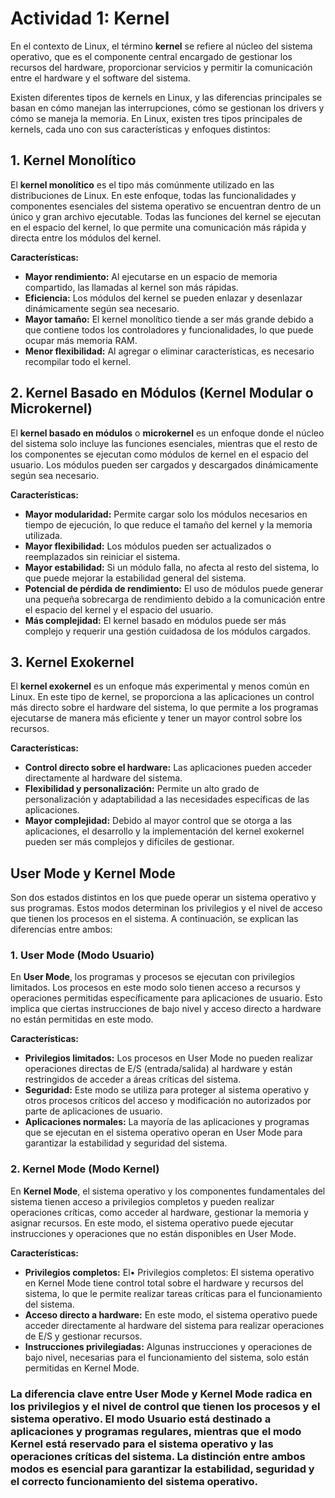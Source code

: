 # Actividad 1: Kernel

En el contexto de Linux, el término **kernel** se refiere al núcleo del sistema operativo, que es el componente central encargado de gestionar los recursos del hardware, proporcionar servicios y permitir la comunicación entre el hardware y el software del sistema.

Existen diferentes tipos de kernels en Linux, y las diferencias principales se basan en cómo manejan las interrupciones, cómo se gestionan los drivers y cómo se maneja la memoria. En Linux, existen tres tipos principales de kernels, cada uno con sus características y enfoques distintos:

## 1. Kernel Monolítico

El **kernel monolítico** es el tipo más comúnmente utilizado en las distribuciones de Linux. En este enfoque, todas las funcionalidades y componentes esenciales del sistema operativo se encuentran dentro de un único y gran archivo ejecutable. Todas las funciones del kernel se ejecutan en el espacio del kernel, lo que permite una comunicación más rápida y directa entre los módulos del kernel.

**Características:**
- **Mayor rendimiento:** Al ejecutarse en un espacio de memoria compartido, las llamadas al kernel son más rápidas.
- **Eficiencia:** Los módulos del kernel se pueden enlazar y desenlazar dinámicamente según sea necesario.
- **Mayor tamaño:** El kernel monolítico tiende a ser más grande debido a que contiene todos los controladores y funcionalidades, lo que puede ocupar más memoria RAM.
- **Menor flexibilidad:** Al agregar o eliminar características, es necesario recompilar todo el kernel.

## 2. Kernel Basado en Módulos (Kernel Modular o Microkernel)

El **kernel basado en módulos** o **microkernel** es un enfoque donde el núcleo del sistema solo incluye las funciones esenciales, mientras que el resto de los componentes se ejecutan como módulos de kernel en el espacio del usuario. Los módulos pueden ser cargados y descargados dinámicamente según sea necesario.

**Características:**
- **Mayor modularidad:** Permite cargar solo los módulos necesarios en tiempo de ejecución, lo que reduce el tamaño del kernel y la memoria utilizada.
- **Mayor flexibilidad:** Los módulos pueden ser actualizados o reemplazados sin reiniciar el sistema.
- **Mayor estabilidad:** Si un módulo falla, no afecta al resto del sistema, lo que puede mejorar la estabilidad general del sistema.
- **Potencial de pérdida de rendimiento:** El uso de módulos puede generar una pequeña sobrecarga de rendimiento debido a la comunicación entre el espacio del kernel y el espacio del usuario.
- **Más complejidad:** El kernel basado en módulos puede ser más complejo y requerir una gestión cuidadosa de los módulos cargados.

## 3. Kernel Exokernel

El **kernel exokernel** es un enfoque más experimental y menos común en Linux. En este tipo de kernel, se proporciona a las aplicaciones un control más directo sobre el hardware del sistema, lo que permite a los programas ejecutarse de manera más eficiente y tener un mayor control sobre los recursos.

**Características:**
- **Control directo sobre el hardware:** Las aplicaciones pueden acceder directamente al hardware del sistema.
- **Flexibilidad y personalización:** Permite un alto grado de personalización y adaptabilidad a las necesidades específicas de las aplicaciones.
- **Mayor complejidad:** Debido al mayor control que se otorga a las aplicaciones, el desarrollo y la implementación del kernel exokernel pueden ser más complejos y difíciles de gestionar.

## User Mode y Kernel Mode

Son dos estados distintos en los que puede operar un sistema operativo y sus programas. Estos modos determinan los privilegios y el nivel de acceso que tienen los procesos en el sistema. A continuación, se explican las diferencias entre ambos:

### 1. User Mode (Modo Usuario)

En **User Mode**, los programas y procesos se ejecutan con privilegios limitados. Los procesos en este modo solo tienen acceso a recursos y operaciones permitidas específicamente para aplicaciones de usuario. Esto implica que ciertas instrucciones de bajo nivel y acceso directo a hardware no están permitidas en este modo.

**Características:**
- **Privilegios limitados:** Los procesos en User Mode no pueden realizar operaciones directas de E/S (entrada/salida) al hardware y están restringidos de acceder a áreas críticas del sistema.
- **Seguridad:** Este modo se utiliza para proteger al sistema operativo y otros procesos críticos del acceso y modificación no autorizados por parte de aplicaciones de usuario.
- **Aplicaciones normales:** La mayoría de las aplicaciones y programas que se ejecutan en el sistema operativo operan en User Mode para garantizar la estabilidad y seguridad del sistema.

### 2. Kernel Mode (Modo Kernel)

En **Kernel Mode**, el sistema operativo y los componentes fundamentales del sistema tienen acceso a privilegios completos y pueden realizar operaciones críticas, como acceder al hardware, gestionar la memoria y asignar recursos. En este modo, el sistema operativo puede ejecutar instrucciones y operaciones que no están disponibles en User Mode.

**Características:**
- **Privilegios completos:** El•	Privilegios completos: El sistema operativo en Kernel Mode tiene control total sobre el hardware y recursos del sistema, lo que le permite realizar tareas críticas para el funcionamiento del sistema.
- **Acceso directo a hardware:** En este modo, el sistema operativo puede acceder directamente al hardware del sistema para realizar operaciones de E/S y gestionar recursos.
- **Instrucciones privilegiadas:** Algunas instrucciones y operaciones de bajo nivel, necesarias para el funcionamiento del sistema, solo están permitidas en Kernel Mode.
  
### La diferencia clave entre User Mode y Kernel Mode radica en los privilegios y el nivel de control que tienen los procesos y el sistema operativo. El modo Usuario está destinado a aplicaciones y programas regulares, mientras que el modo Kernel está reservado para el sistema operativo y las operaciones críticas del sistema. La distinción entre ambos modos es esencial para garantizar la estabilidad, seguridad y el correcto funcionamiento del sistema operativo.


